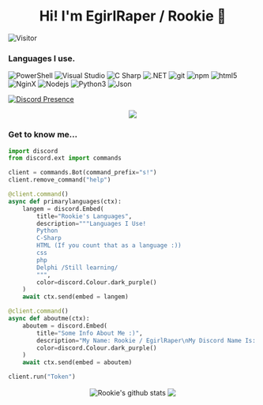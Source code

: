 <h1 align=center>Hi! I'm EgirlRaper / Rookie 👋</h1>

![Visitor](https://visitor-badge.laobi.icu/badge?page_id=egirlraper.egirlraper)

### Languages I use.
<p>
  <img alt="PowerShell" src="https://img.shields.io/badge/-PowerShell-5391FE?style=flat-square&logo=PowerShell&logoColor=white" />
  <img alt="Visual Studio" src="https://img.shields.io/badge/-Visual_Studio-750098?style=flat-square&logo=visual-studio&logoColor=white" />
  <img alt="C Sharp" src="https://img.shields.io/badge/-C_Sharp-8006c7?style=flat-square&logo=c-sharp&logoColor=white" />
  <img alt=".NET" src="https://img.shields.io/badge/-.NET-5C2D91?style=flat-square&logo=.net&logoColor=white" />
  <img alt="git" src="https://img.shields.io/badge/-Git-F05032?style=flat-square&logo=git&logoColor=white" />
  <img alt="npm" src="https://img.shields.io/badge/-NPM-CB3837?style=flat-square&logo=npm&logoColor=white" />
  <img alt="html5" src="https://img.shields.io/badge/-HTML5-E34F26?style=flat-square&logo=html5&logoColor=white" />
  <img alt="NginX" src="https://img.shields.io/badge/-NginX-269539?style=flat-square&logo=NginX&logoColor=white" />
  <img alt="Nodejs" src="https://img.shields.io/badge/-Nodejs-43853d?style=flat-square&logo=Node.js&logoColor=white" />
  <img alt="Python3" src="https://img.shields.io/badge/-Python3-cf9006?style=flat-square&logo=Python&logoColor=white" />
  <img alt="Json" src="https://img.shields.io/badge/-Json-c2a721?style=flat-square&logo=json&logoColor=white" />
</p>

[![Discord Presence](https://lanyard-profile-readme.vercel.app/api/852663246279540746
                            )](https://discord.com/users/852663246279540746)                        
<p align="center">
  <img src="https://github-profile-trophy.vercel.app/?username=egirlraper&theme=nord&margin-w=15&margin-h=15&column=7" />
</p>

### Get to know me...
```py
import discord
from discord.ext import commands

client = commands.Bot(command_prefix="s!")
client.remove_command("help")

@client.command()
async def primarylanguages(ctx):
    langem = discord.Embed(
        title="Rookie's Languages",
        description="""Languages I Use!
        Python
        C-Sharp
        HTML (If you count that as a language :))
        css
        php
        Delphi /Still learning/
        """,
        color=discord.Colour.dark_purple()
    )
    await ctx.send(embed = langem)

@client.command()
async def aboutme(ctx):
    aboutem = discord.Embed(
        title="Some Info About Me :)",
        description="My Name: Rookie / EgirlRaper\nMy Discord Name Is: rookie?#1337\nTwitter Name: rookiethagawd\nMy Location: Germany\nMy Hobbies: Coding, Gaming, Swatting, Webdev, Chilling with friends",
        color=discord.Colour.dark_purple()
    )
    await ctx.send(embed = aboutem)

client.run("Token")
```
<p align='center'>
  <img align="center" src="https://github-readme-stats.vercel.app/api?username=egirlraper&show_icons=true&include_all_commits=true&theme=radical" alt="Rookie's github stats" />
  <img align="center" src="https://github-readme-stats.vercel.app/api/top-langs/?username=egirlraper&layout=compact&theme=radical" />
